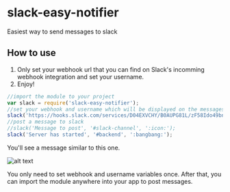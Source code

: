 # slack-easy-notifier
Easiest way to send messages to slack

## How to use

1) Only set your webhook url that you can find on Slack's incomming webhook integration and set your username.
2) Enjoy!

```javascript
//import the module to your project
var slack = require('slack-easy-notifier');
//set your webhook and username which will be displayed on the messages.
slack('https://hooks.slack.com/services/D04EXVCHY/B0AUPG81L/zF58Ido49bneWZJxmfKItRF2', 'Sebas-bot'); 
//post a message to slack
//slack('Message to post', '#slack-channel', ':icon:');
slack('Server has started', '#backend', ':bangbang:');
```

You'll see a message similar to this one.

![alt text](http://s16.postimg.org/lx090bukl/Screen_Shot_2016_03_21_at_7_05_49_PM.png "Logo Title Text 1")


You only need to set webhook and username variables once. After that, you can import the module anywhere into your app to post messages.

